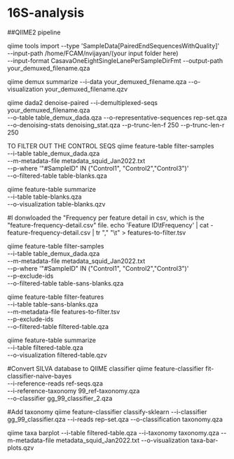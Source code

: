# 16S-analysis
##QIIME2 pipeline


qiime tools import --type 'SampleData[PairedEndSequencesWithQuality]' \
 --input-path /home/FCAM/nvijayan/(your input folder here) \
 --input-format CasavaOneEightSingleLanePerSampleDirFmt --output-path your_demuxed_filename.qza

qiime demux summarize --i-data your_demuxed_filename.qza --o-visualization your_demuxed_filename.qzv

qiime dada2 denoise-paired --i-demultiplexed-seqs your_demuxed_filename.qza  \
--o-table table_demux_dada.qza --o-representative-sequences rep-set.qza \
--o-denoising-stats denoising_stat.qza --p-trunc-len-f 250 --p-trunc-len-r 250

TO FILTER OUT THE CONTROL SEQS
qiime feature-table filter-samples \
  --i-table table_demux_dada.qza \
 --m-metadata-file metadata_squid_Jan2022.txt \
  --p-where '"#SampleID" IN ("Control1", "Control2","Control3")' \
  --o-filtered-table table-blanks.qza

qiime feature-table summarize \
  --i-table table-blanks.qza \
  --o-visualization table-blanks.qzv

#I donwloaded the "Frequency per feature detail in csv, which is the "feature-frequency-detail.csv" file.
echo 'Feature ID\tFrequency' | cat - feature-frequency-detail.csv | tr "," "\\t" > features-to-filter.tsv

qiime feature-table filter-samples \
  --i-table table_demux_dada.qza \
  --m-metadata-file metadata_squid_Jan2022.txt \
  --p-where '"#SampleID" IN ("Control1", "Control2","Control3")' \
  --p-exclude-ids \
  --o-filtered-table table-sans-blanks.qza

qiime feature-table filter-features \
  --i-table table-sans-blanks.qza \
  --m-metadata-file features-to-filter.tsv \
  --p-exclude-ids \
  --o-filtered-table filtered-table.qza
  
  qiime feature-table summarize \
  --i-table filtered-table.qza \
  --o-visualization filtered-table.qzv
  
#Convert SILVA database to QIIME classifier
qiime feature-classifier fit-classifier-naive-bayes \
--i-reference-reads ref-seqs.qza \
--i-reference-taxonomy 99_ref-taxonomy.qza \
--o-classifier gg_99_classifier_2.qza

#Add taxonomy
qiime feature-classifier classify-sklearn --i-classifier gg_99_classifier.qza --i-reads rep-set.qza --o-classification taxonomy.qza 

qiime taxa barplot --i-table filtered-table.qza --i-taxonomy taxonomy.qza --m-metadata-file metadata_squid_Jan2022.txt  --o-visualization taxa-bar-plots.qzv
